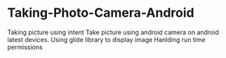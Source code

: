 # Taking-Photo-Camera-Android
Taking picture using intent
Take picture using android camera on android latest devices.
Using glide library to display image
Hanlding run time permissions
